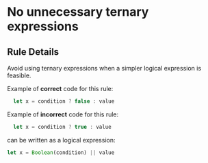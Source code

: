 # No unnecessary ternary expressions
## Rule Details
Avoid using ternary expressions when a simpler logical expression is feasible.

Example of **correct** code for this rule:

```js
  let x = condition ? false : value
```
Example of **incorrect** code for this rule:
```js
  let x = condition ? true : value
```
can be written as a logical expression:
```js
let x = Boolean(condition) || value
```
